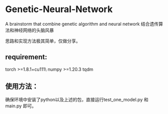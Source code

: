 # Genetic-Neural-Network
A brainstorm that combine genetic algorithm and neural network
结合遗传算法和神经网络的头脑风暴

思路和实现方法极其简单，仅做分享。

## requirement:
torch >=1.8.1+cu111\\
numpy >=1.20.3
tqdm

## 使用方法：
确保环境中安装了python以及上述的包，直接运行test_one_model.py 和 main.py 即可。

